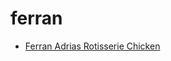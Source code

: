 # ferran

 * [Ferran Adrias Rotisserie Chicken](../../index/f/ferran-adrias-rotisserie-chicken-234364.json)
